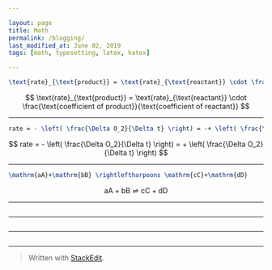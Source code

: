```yaml
---

layout: page
title: Math
permalink: /blogging/
last_modified_at: June 02, 2019
tags: [math, typesetting, latex, katex]

---
```


```latex
\text{rate}_{\text{product}} = \text{rate}_{\text{reactant}} \cdot \frac{\text{coefficient of reactant}}{\text{coefficient of product}}
```
$$
\text{rate}_{\text{product}} = \text{rate}_{\text{reactant}} \cdot \frac{\text{coefficient of product}}{\text{coefficient of reactant}}
$$

---

```latex
rate = - \left( \frac{\Delta O_2}{\Delta t} \right) = -+ \left( \frac{\Delta O_2}{\Delta t} \right)
```
$$
rate = - \left( \frac{\Delta O_2}{\Delta t} \right) = + \left( \frac{\Delta O_2}{\Delta t} \right)
$$

---

```latex
\mathrm{aA}+\mathrm{bB} \rightleftharpoons \mathrm{cC}+\mathrm{dD}
```
$$
\mathrm{aA}+\mathrm{bB} \rightleftharpoons \mathrm{cC}+\mathrm{dD}
$$

---

```latex
```
$$
$$

---

```latex
```
$$
$$

---

```latex
```
$$
$$

---

> Written with [StackEdit](https://stackedit.io/).
<!--stackedit_data:
eyJoaXN0b3J5IjpbLTExMjg5NjU5MTJdfQ==
-->